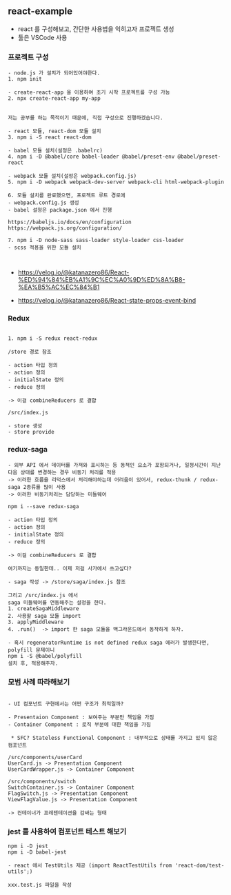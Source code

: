 ## react-example

- react 를 구성해보고, 간단한 사용법을 익히고자 프로젝트 생성
- 툴은 VSCode 사용


### 프로젝트 구성

```
- node.js 가 설치가 되어있어야한다.
1. npm init

- create-react-app 을 이용하여 초기 시작 프로젝트를 구성 가능
2. npx create-react-app my-app


저는 공부를 하는 목적이기 때문에, 직접 구성으로 진행하겠습니다.

- react 모듈, react-dom 모듈 설치
3. npm i -S react react-dom

- babel 모듈 설치(설정은 .babelrc)
4. npm i -D @babel/core babel-loader @babel/preset-env @babel/preset-react

- webpack 모듈 설치(설정은 webpack.config.js)
5. npm i -D webpack webpack-dev-server webpack-cli html-webpack-plugin

6. 모듈 설치를 완료했으면, 프로젝트 루트 경로에 
- webpack.config.js 생성
- babel 설정은 package.json 에서 진행

https://babeljs.io/docs/en/configuration
https://webpack.js.org/configuration/

7. npm i -D node-sass sass-loader style-loader css-loader
- scss 적용을 위한 모듈 설치



```



- https://velog.io/@katanazero86/React-%ED%94%84%EB%A1%9C%EC%A0%9D%ED%8A%B8-%EA%B5%AC%EC%84%B1

- https://velog.io/@katanazero86/React-state-props-event-bind


### Redux 

```

1. npm i -S redux react-redux

/store 경로 참조

- action 타입 정의
- action 정의
- initialState 정의
- reduce 정의

-> 이걸 combineReducers 로 결합

/src/index.js

- store 생성
- store provide

```


### redux-saga

```
- 외부 API 에서 데이터를 가져와 표시하는 등 동적인 요소가 포함되거나, 일정시간이 지난 다음 상태를 변경하는 경우 비동기 처리를 적용
-> 이러한 흐름을 리덕스에서 처리해야하는데 어려움이 있어서, redux-thunk / redux-saga 2종류를 많이 사용
-> 이러한 비동기처리는 담당하는 미들웨어

npm i --save redux-saga

- action 타입 정의
- action 정의
- initialState 정의
- reduce 정의

-> 이걸 combineReducers 로 결합

여기까지는 동일한데.. 이제 저걸 사가에서 쓰고싶다?

- saga 작성 -> /store/saga/index.js 참조

그리고 /src/index.js 에서
saga 미들웨어를 연동해주는 설정을 한다.
1. createSagaMiddleware
2. 사용할 saga 모듈 import
3. applyMiddleware 
4. .run()  -> import 한 saga 모듈을 백그라운드에서 동작하게 하자.

- 혹시 regeneratorRuntime is not defined redux saga 에러가 발생한다면, polyfill 문제이니 
npm i -S @babel/polyfill  
설치 후, 적용해주자.

```


###  모범 사례 따라해보기

```

- UI 컴포넌트 구현에서는 어떤 구조가 최적일까?

- Presentaion Component : 보여주는 부분만 책임을 가짐
- Container Component : 로직 부분에 대한 책임을 가짐

 * SFC? Stateless Functional Component : 내부적으로 상태를 가지고 있지 않은 컴포넌트

/src/components/userCard
UserCard.js -> Presentation Component
UserCardWrapper.js -> Container Component

/src/components/switch
SwitchContainer.js -> Container Component
FlagSwitch.js -> Presentation Component
ViewFlagValue.js -> Presentation Component

-> 컨테이너가 프레젠테이션을 감싸는 형태

```

### jest 를 사용하여 컴포넌트 테스트 해보기

```
npm i -D jest
npm i -D babel-jest

- react 에서 TestUtils 제공 (import ReactTestUtils from 'react-dom/test-utils';)

xxx.test.js 파일을 작성


```